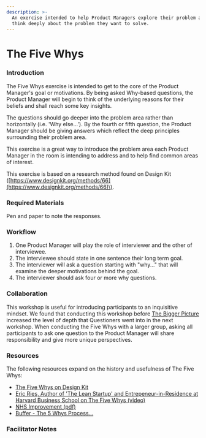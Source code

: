 ```yaml
---
description: >-
  An exercise intended to help Product Managers explore their problem area and
  think deeply about the problem they want to solve.
---
```


# The Five Whys

### Introduction

The Five Whys exercise is intended to get to the core of the Product Manager's goal or motivations. By being asked Why-based questions, the Product Manager will begin to think of the underlying reasons for their beliefs and shall reach some key insights.

The questions should go deeper into the problem area rather than horizontally \(i.e. 'Why else...'\). By the fourth or fifth question, the Product Manager should be giving answers which reflect the deep principles surrounding their problem area.

This exercise is a great way to introduce the problem area each Product Manager in the room is intending to address and to help find common areas of interest.

This exercise is based on a research method found on Design Kit \([https://www.designkit.org/methods/66](https://www.designkit.org/methods/66)\).

### Required Materials

Pen and paper to note the responses.

### Workflow

1. One Product Manager will play the role of interviewer and the other of interviewee.
2. The interviewee should state in one sentence their long term goal.
3. The interviewer will ask a question starting with "why..." that will examine the deeper motivations behind the goal.
4. The interviewer should ask four or more why questions.

### Collaboration

This workshop is useful for introducing participants to an inquisitive mindset. We found that conducting this workshop before [The Bigger Picture](the-bigger-picture.md) increased the level of depth that Questioners went into in the next workshop. When conducting the Five Whys with a larger group, asking all participants to ask one question to the Product Manager will share responsibility and give more unique perspectives.

### Resources

The following resources expand on the history and usefulness of The Five Whys:

- [The Five Whys on Design Kit](https://www.designkit.org/methods/the-five-whys)
- [Eric Ries, Author of 'The Lean Startup' and Entrepeneur-in-Residence at Harvard Business School on The Five Whys (video)](https://hbr.org/2012/02/the-5-whys.html)
- [NHS Improvement (pdf)](https://improvement.nhs.uk/documents/2156/root-cause-analysis-five-whys.pdf)
- [Buffer - The 5 Whys Process...](https://buffer.com/resources/5-whys-process/)

### Facilitator Notes
